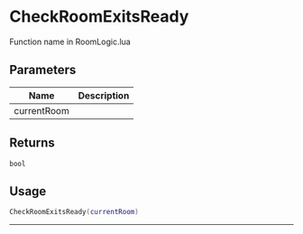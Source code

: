 # CheckRoomExitsReady

Function name in RoomLogic.lua

## Parameters

| Name        | Description |
| ----------- | ----------- |
| currentRoom |             |

## Returns

`bool`

## Usage

```lua
CheckRoomExitsReady(currentRoom)
```

---
